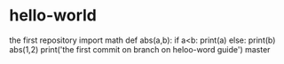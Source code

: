 # hello-world
the first repository
import math
def abs(a,b):
    if a<b:
    print(a)
    else:
    print(b)
abs(1,2)
print('the first commit on branch on heloo-word guide')
master
